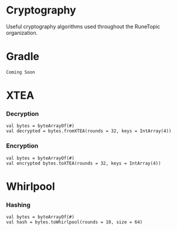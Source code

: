 # Cryptography
Useful cryptography algorithms used throughout the RuneTopic organization.

# Gradle
```
Coming Soon
```

# XTEA
### Decryption
```
val bytes = byteArrayOf(#)
val decrypted = bytes.fromXTEA(rounds = 32, keys = IntArray(4))
```

### Encryption
```
val bytes = byteArrayOf(#)
val encrypted bytes.toXTEA(rounds = 32, keys = IntArray(4))
```
# Whirlpool
### Hashing
```
val bytes = byteArrayOf(#)
val hash = bytes.toWhirlpool(rounds = 10, size = 64)
```